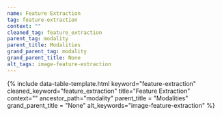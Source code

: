 ```yaml
---
name: Feature Extraction
tag: feature-extraction
context: ""
cleaned_tag: feature_extraction
parent_tag: modality
parent_title: Modalities
grand_parent_tag: modality
grand_parent_title: None
alt_tags: image-feature-extraction
---
```


{% include data-table-template.html 
  keyword="feature-extraction" 
  cleaned_keyword="feature_extraction" 
  title="Feature Extraction"
  context=""
  ancestor_path="modality" 
  parent_title = "Modalities"
  grand_parent_title = "None"
  alt_keywords="image-feature-extraction"
%}

